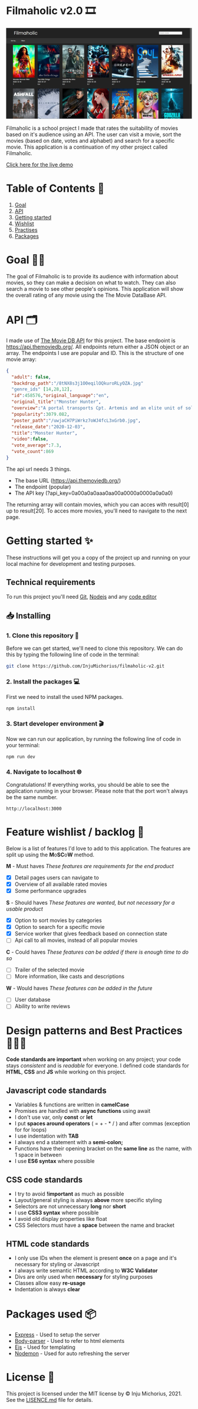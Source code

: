 # Filmaholic v2.0 🎞️
![](https://github.com/InjuMichorius/Filmaholic/blob/master/images/README%20images/READMECOVER.JPG)

Filmaholic is a school project I made that rates the suitability of movies based on it's audience using an API. The user can visit a movie, sort the movies (based on date, votes and alphabet) and search for a specific movie. This application is a continuation of my other project called Filmaholic.

[Click here for the live demo](readearr.herokuapp.com/)

# Table of Contents 🧭
1. [Goal](https://github.com/InjuMichorius/filmaholic-v2/blob/master/README.md#goal-)
2. [API](https://github.com/InjuMichorius/filmaholic-v2/blob/master/README.md#api-%EF%B8%8F)
3. [Getting started](https://github.com/InjuMichorius/filmaholic-v2/blob/master/README.md#getting-started-)
4. [Wishlist](https://github.com/InjuMichorius/filmaholic-v2/blob/master/README.md#feature-wishlist--backlog-)
5. [Practises](https://github.com/InjuMichorius/filmaholic-v2/blob/master/README.md#design-patterns-and-best-practices-)
6. [Packages](https://github.com/InjuMichorius/filmaholic-v2/blob/master/README.md#packages-used-)

# Goal 💪🏻
The goal of Filmaholic is to provide its audience with information about movies, so they can make a decision on what to watch. They can also search a movie to see other people's opinions. This application will show the overall rating of any movie using the The Movie DataBase API.

# API 🗂️
I made use of [The Movie DB API](https://www.themoviedb.org/) for this project.
The base endpoint is https://api.themoviedb.org/. All endpoints return either a JSON object or an array. The endpoints I use are popular and ID. This is the structure of one movie array:

```json
{
  "adult": false,
  "backdrop_path":"/8tNX8s3j1O0eqilOQkuroRLyOZA.jpg"
  "genre_ids" [14,28,12],
  "id":458576,"original_language":"en",
  "original_title":"Monster Hunter",
  "overview":"A portal transports Cpt. Artemis and an elite unit of soldiers to a strange world where powerful monsters rule with deadly ferocity.",
  "popularity":3079.082,
  "poster_path":"/uwjaCH7PiWrkz7oWJ4fcL3xGrb0.jpg",
  "release_date":"2020-12-03",
  "title":"Monster Hunter",
  "video":false,
  "vote_average":7.3,
  "vote_count":869
}
```

The api url needs 3 things.
* The base URL (https://api.themoviedb.org/)
* The endpoint (popular)
* The API key (?api_key=0a00a0a0aaa0aa00a0000a0000a0a0a0)

The returning array will contain movies, which you can acces with result[0] up to result[20]. To acces more movies, you'll need to navigate to the next page.

# Getting started ✨
These instructions will get you a copy of the project up and running on your local machine for development and testing purposes.

## Technical requirements
To run this project you'll need [Git](https://git-scm.com/downloads), [Nodejs](https://nodejs.org/en/download/) and any [code editor](https://code.visualstudio.com/download)

## 📥 Installing
### 1. Clone this repository 👯
Before we can get started, we'll need to clone this repository. We can do this by typing the following line of code in the terminal:
```bash
git clone https://github.com/InjuMichorius/filmaholic-v2.git
```
### 2. Install the packages 💻
First we need to install the used NPM packages.
```bash
npm install
```
### 3. Start developer environment 🎬
Now we can run our application, by running the following line of code in your terminal:
```bash
npm run dev
```

### 4. Navigate to localhost 🌐
Congratulations! If everything works, you should be able to see the application running in your browser. Please note that the port won't always be the same number.
```
http://localhost:3000
```

# Feature wishlist / backlog 👑
Below is a list of features I'd love to add to this application. The features are split up using the **M**o**SC**o**W** method.

**M** - Must haves
_These features are requirements for the end product_
- [x] Detail pages users can navigate to
- [x] Overview of all available rated movies
- [x] Some performance upgrades

**S** - Should haves
_These features are wanted, but not necessary for a usable product_
- [x] Option to sort movies by categories
- [x] Option to search for a specific movie
- [x] Service worker that gives feedback based on connection state
- [ ] Api call to all movies, instead of all popular movies

**C** - Could haves
_These features can be added if there is enough time to do so_
- [ ] Trailer of the selected movie
- [ ] More information, like casts and descriptions

**W** - Would haves
_These features can be added in the future_
- [ ] User database
- [ ] Ability to write reviews

# Design patterns and Best Practices 👩🏻‍💻
__Code standards are important__ when working on any project; your code stays *consistent* and is *readable* for everyone. I defined code standards for __HTML__, __CSS__ and __JS__ while working on this project.

## Javascript code standards
* Variables & functions are written in __camelCase__
* Promises are handled with __async functions__ using await
* I don't use var, only __const__ or __let__
* I put __spaces around operators__ ( = + - * / ) and after commas (exception for for loops)
* I use indentation with __TAB__
* I always end a statement with a __semi-colon;__
* Functions have their opening bracket on the __same line__ as the name, with 1 space in between
* I use __ES6 syntax__ where possible

## CSS code standards
* I try to avoid __!important__ as much as possible
* Layout/general styling is always __above__ more specific styling
* Selectors are not unnecessary __long__ nor __short__
* I use __CSS3 syntax__ where possible
* I avoid old display properties like float
* CSS Selectors must have a __space__ between the name and bracket

## HTML code standards
* I only use IDs when the element is present __once__ on a page and it's necessary for styling or Javascript
* I always write semantic HTML according to __W3C Validator__
* Divs are only used when __necessary__ for styling purposes
* Classes allow easy __re-usage__
* Indentation is always __clear__

# Packages used 📦
* [Express](https://www.npmjs.com/package/express) - Used to setup the server
* [Body-parser](https://www.npmjs.com/package/body-parser) - Used to refer to html elements
* [Ejs](https://www.npmjs.com/package/ejs) - Used for templating
* [Nodemon](https://www.npmjs.com/package/nodemon) - Used for auto refreshing the server

# License 🔐
This project is licensed under the MIT license by © Inju Michorius, 2021. See the [LISENCE.md](https://github.com/InjuMichorius/ReadEar/blob/master/LICENSE) file for details.
